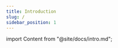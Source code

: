 ```yaml
---
title: Introduction
slug: /
sidebar_position: 1
---
```


import Content from "@site/docs/intro.md";

<Content />